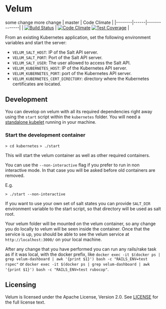 # Velum

some change
more change
| master | Code Climate |
|--------|------|--------------|
| [![Build Status](https://travis-ci.org/kubic-project/velum.svg?branch=master)](https://travis-ci.org/kubic-project/velum) | [![Code Climate](https://codeclimate.com/github/kubic-project/velum/badges/gpa.svg)](https://codeclimate.com/github/kubic-project/velum) [![Test Coverage](https://codeclimate.com/github/kubic-project/velum/badges/coverage.svg)](https://codeclimate.com/github/kubic-project/velum/coverage) |

From an existing Kubernetes application, set the following environment variables
and start the server:

- `VELUM_SALT_HOST`: IP of the Salt API server.
- `VELUM_SALT_PORT`: Port of the Salt API server.
- `VELUM_SALT_USER`: The user allowed to access the Salt API.
- `VELUM_KUBERNETES_HOST`: IP of the Kubernetes API server.
- `VELUM_KUBERNETES_PORT`: port of the Kubernetes API server.
- `VELUM_KUBERNETES_CERT_DIRECTORY`: directory where the Kubernetes
  certificates are located.

## Development

You can develop on velum with all its required dependencies right away using the `start` script
within the `kubernetes` folder. You will need a [standalone kubelet](https://kubernetes.io/docs/admin/kubelet/) running in your machine.

### Start the development container

`> cd kubernetes`
`> ./start`

This will start the velum container as well as other required containers.

You can use the `--non-interactive` flag if you prefer to run in non interactive mode.
In that case you will be asked before old containers are removed.

E.g.

`> ./start --non-interactive`

If you want to use your own set of salt states you can provide `SALT_DIR` environment variable
to the start script, so that directory will be used as salt root.

Your velum folder will be mounted on the velum container, so any change you do locally to velum
will be seen inside the container. Once that the service is up, you should be able to see the
velum service at `http://localhost:3000/` on your local machine.

After any change that you have performed you can run any rails/rake task as if it was local, with
the docker prefix, like `docker exec -it $(docker ps | grep velum-dashboard | awk '{print $1}') bash -c "RAILS_ENV=test rspec"` or `docker exec -it $(docker ps | grep velum-dashboard | awk '{print $1}') bash -c "RAILS_ENV=test rubocop"`.

## Licensing

Velum is licensed under the Apache License, Version 2.0. See
[LICENSE](https://github.com/kubic-project/velum/blob/master/LICENSE) for the full
license text.
